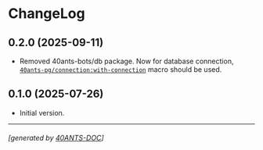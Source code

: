 <a id="x-2840ANTS-BOTS-DOCS-2FCHANGELOG-3A-40CHANGELOG-2040ANTS-DOC-2FLOCATIVES-3ASECTION-29"></a>

# ChangeLog

<a id="x-2840ANTS-BOTS-DOCS-2FCHANGELOG-3A-3A-7C0-2E2-2E0-7C-2040ANTS-DOC-2FLOCATIVES-3ASECTION-29"></a>

## 0.2.0 (2025-09-11)

* Removed 40ants-bots/db package. Now for database connection, [`40ants-pg/connection:with-connection`][f39e] macro should be used.

<a id="x-2840ANTS-BOTS-DOCS-2FCHANGELOG-3A-3A-7C0-2E1-2E0-7C-2040ANTS-DOC-2FLOCATIVES-3ASECTION-29"></a>

## 0.1.0 (2025-07-26)

* Initial version.


[f39e]: https://40ants.com/40ants-pg/#x-2840ANTS-PG-2FCONNECTION-3AWITH-CONNECTION-20-2840ANTS-DOC-2FLOCATIVES-3AMACRO-29-29

* * *
###### [generated by [40ANTS-DOC](https://40ants.com/doc/)]
